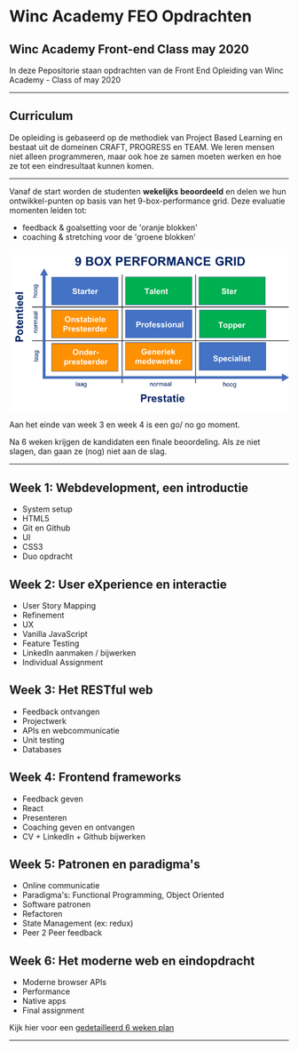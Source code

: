 # Winc Academy FEO Opdrachten

## Winc Academy Front-end Class may 2020

In deze Pepositorie staan opdrachten van de Front End Opleiding van Winc Academy - Class of may 2020

---

## Curriculum

De opleiding is gebaseerd op de methodiek van Project Based Learning en bestaat uit de domeinen CRAFT, PROGRESS en TEAM. We leren mensen niet alleen programmeren, maar ook hoe ze samen moeten werken en hoe ze tot een eindresultaat kunnen komen.

---

Vanaf de start worden de studenten **wekelijks** **beoordeeld** en delen we hun ontwikkel-punten op basis van het 9-box-performance grid. Deze evaluatie momenten leiden tot:

- feedback & goalsetting voor de 'oranje blokken'
- coaching & stretching voor de 'groene blokken'

![](img-performance-grid.png)

Aan het einde van week 3 en week 4 is een go/ no go moment.

Na 6 weken krijgen de kandidaten een finale beoordeling. Als ze niet slagen, dan gaan ze (nog) niet aan de slag.

---

## Week 1: Webdevelopment, een introductie

- System setup
- HTML5
- Git en Github
- UI
- CSS3
- Duo opdracht

## Week 2: User eXperience en interactie

- User Story Mapping
- Refinement
- UX
- Vanilla JavaScript
- Feature Testing
- LinkedIn aanmaken / bijwerken
- Individual Assignment

## Week 3: Het RESTful web

- Feedback ontvangen
- Projectwerk
- APIs en webcommunicatie
- Unit testing
- Databases

## Week 4: Frontend frameworks

- Feedback geven
- React
- Presenteren
- Coaching geven en ontvangen
- CV + LinkedIn + Github bijwerken

## Week 5: Patronen en paradigma's

- Online communicatie
- Paradigma's: Functional Programming, Object Oriented
- Software patronen
- Refactoren
- State Management (ex: redux)
- Peer 2 Peer feedback

## Week 6: Het moderne web en eindopdracht

- Moderne browser APIs
- Performance
- Native apps
- Final assignment

Kijk hier voor een [gedetailleerd 6 weken plan](https://www.notion.so/c41c297ffed441c0bca0a608399b9769)

---